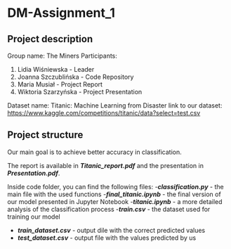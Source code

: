 # DM-Assignment_1

## Project description

Group name: The Miners
Participants:
1. Lidia Wiśniewska - Leader
2. Joanna Szczublińska - Code Repository
3. Maria Musiał - Project Report
4. Wiktoria Szarzyńska - Project Presentation

Dataset name: Titanic: Machine Learning from Disaster
link to our dataset:
https://www.kaggle.com/competitions/titanic/data?select=test.csv


## Project structure 

Our main goal is to achieve better accuracy in classification.

The report is available in ***Titanic_report.pdf*** and the presentation in ***Presentation.pdf***.

Inside code folder, you can find the following files:
-***classification.py*** - the main file with the used functions
-***final_titanic.ipynb*** - the final version of our model presented in Jupyter Notebook
-***titanic.ipynb*** - a more detailed analysis of the classification process
-***train.csv*** - the dataset used for training our model
- ***train_dataset.csv*** - output dile with the correct predicted values
- ***test_dataset.csv*** - output file with the values predicted by us



